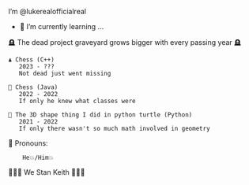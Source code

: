 I’m @lukerealofficialreal

- 🌱 I’m currently learning ...

🪦 The dead project graveyard grows bigger with every passing year 🪦

    ♟️ Chess (C++)
       2023 - ???
       Not dead just went missing
    
    🎯 Chess (Java)
       2022 - 2022
       If only he knew what classes were
    
    🐢 The 3D shape thing I did in python turtle (Python)
       2021 - 2022
       If only there wasn't so much math involved in geometry
  
🌭 Pronouns:
        
        He💥/Him💥


🐀🐀🐀 We Stan Keith 🐀🐀🐀

